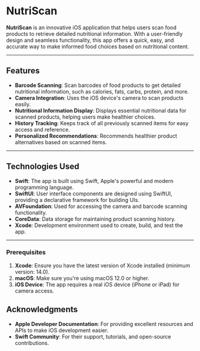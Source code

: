 
# NutriScan

**NutriScan** is an innovative iOS application that helps users scan food products to retrieve detailed nutritional information. With a user-friendly design and seamless functionality, this app offers a quick, easy, and accurate way to make informed food choices based on nutritional content.

---

## Features

- **Barcode Scanning**: Scan barcodes of food products to get detailed nutritional information, such as calories, fats, carbs, protein, and more.
- **Camera Integration**: Uses the iOS device's camera to scan products easily.
- **Nutritional Information Display**: Displays essential nutritional data for scanned products, helping users make healthier choices.
- **History Tracking**: Keeps track of all previously scanned items for easy access and reference.
- **Personalized Recommendations**: Recommends healthier product alternatives based on scanned items.

---

## Technologies Used

- **Swift**: The app is built using Swift, Apple's powerful and modern programming language.
- **SwiftUI**: User interface components are designed using SwiftUI, providing a declarative framework for building UIs.
- **AVFoundation**: Used for accessing the camera and barcode scanning functionality.
- **CoreData**: Data storage for maintaining product scanning history.
- **Xcode**: Development environment used to create, build, and test the app.

---

### Prerequisites

1. **Xcode**: Ensure you have the latest version of Xcode installed (minimum version: 14.0).
2. **macOS**: Make sure you're using macOS 12.0 or higher.
3. **iOS Device**: The app requires a real iOS device (iPhone or iPad) for camera access.


## Acknowledgments

- **Apple Developer Documentation**: For providing excellent resources and APIs to make iOS development easier.
- **Swift Community**: For their support, tutorials, and open-source contributions.
